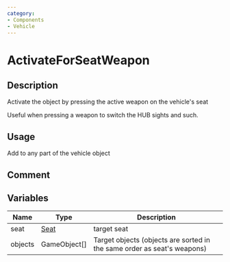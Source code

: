```yaml
---
category: 
- Components
- Vehicle
---
```

# ActivateForSeatWeapon
## Description

Activate the object by pressing the active weapon on the vehicle's seat

Useful when pressing a weapon to switch the HUB sights and such.

## Usage

Add to any part of the vehicle object

## Comment

## Variables
| Name | Type | Description |
| ------ | ------ | ------ |
| seat | [Seat](./Seat.md) | target seat |
| objects | GameObject[] | Target objects (objects are sorted in the same order as seat's weapons) |
